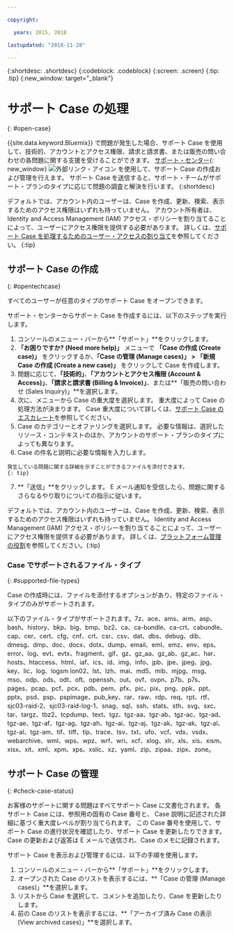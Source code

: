 ```yaml
---

copyright:

  years: 2015, 2018

lastupdated: "2018-11-28"

---
```


{:shortdesc: .shortdesc}
{:codeblock: .codeblock}
{:screen: .screen}
{:tip: .tip}
{:new_window: target="_blank"}

# サポート Case の処理 
{: #open-case}

{{site.data.keyword.Bluemix}} で問題が発生した場合、サポート Case を使用して、技術的、アカウントとアクセス権限、請求と請求書、または販売の問い合わせの各問題に関する支援を受けることができます。 [サポート・センター](https://dev.console.cloud.ibm.com/unifiedsupport/supportcenter){: new_window} ![外部リンク・アイコン](../icons/launch-glyph.svg "外部リンク・アイコン") を使用して、サポート Case の作成および管理を行えます。 サポート Case を送信すると、サポート・チームがサポート・プランのタイプに応じて問題の調査と解決を行います。
{:shortdesc}

デフォルトでは、アカウント内のユーザーは、Case を作成、更新、検索、表示するためのアクセス権限はいずれも持っていません。 アカウント所有者は、Identity and Access Management (IAM) アクセス・ポリシーを割り当てることによって、ユーザーにアクセス権限を提供する必要があります。 詳しくは、[サポート Case を処理するためのユーザー・アクセスの割り当て](/docs/get-support/support_access.html#access)を参照してください。
{:tip}

## サポート Case の作成
{: #opentechcase}

すべてのユーザーが任意のタイプのサポート Case をオープンできます。

サポート・センターからサポート Case を作成するには、以下のステップを実行します。 

  1. コンソールのメニュー・バーから**「サポート」**をクリックします。
  2. **「お困りですか? (Need more help)」** メニューで **「Case の作成 (Create case)」** をクリックするか、**「Case の管理 (Manage cases)」 > 「新規 Case の作成 (Create a new case)」** をクリックして Case を作成します。
  3. 問題に応じて、**「技術的」**、**「アカウントとアクセス権限 (Account & Access)」**、**「請求と請求書 (Billing & Invoice)」**、または**「販売の問い合わせ (Sales Inquiry)」**を選択します。
  4. 次に、メニューから Case の重大度を選択します。 重大度によって Case の処理方法が決まります。 Case 重大度について詳しくは、[サポート Case のエスカレート](/docs/get-support/quick-case-response.html#escalation)を参照してください。
  5. Case のカテゴリーとオファリングを選択します。 必要な情報は、選択したリソース・コンテキストのほか、アカウントのサポート・プランのタイプによっても異なります。
  6. Case の件名と説明に必要な情報を入力します。 
  
    発生している問題に関する詳細を示すことができるファイルを添付できます。
    {: tip}
  7. **「送信」**をクリックします。 E メール通知を受信したら、問題に関するさらなるやり取りについての指示に従います。 

デフォルトでは、アカウント内のユーザーは、Case を作成、更新、検索、表示するためのアクセス権限はいずれも持っていません。 Identity and Access Management (IAM) アクセス・ポリシーを割り当てることによって、ユーザーにアクセス権限を提供する必要があります。 詳しくは、[プラットフォーム管理の役割](/docs/iam/users_roles.html#platformrolestable2)を参照してください。{:tip}

### Case でサポートされるファイル・タイプ 
{: #supported-file-types}

Case の作成時には、ファイルを添付するオプションがあり、特定のファイル・タイプのみがサポートされます。 

以下のファイル・タイプがサポートされます。7z、ace、ams、arm、asp、bash、history、bkp、big、bmp、bz2、ca、ca-bundle、ca-crt、cabundle、cap、cer、cert、cfg、cnf、crt、csr、csv、dat、dbs、debug、dib、dmesg、dmp、doc、docx、dotx、dump、email、eml、emz、env、eps、error、log、evt、evtx、fragment、gif、gz、gz_aa、gz_ab、gz_ac、har、hosts、htaccess、html、iaf、ics、id、img、info、jpb、jpe、jpeg、jpg、key、lic、log、logsm lon02、lst、lzh、mai、md5、mib、mjpg、msg、mso、odp、ods、odt、oft、openssh、out、ovf、ovpn、p7b、p7s、pages、pcap、pcf、pcx、pdb、pem、pfx、pic、pix、png、ppk、ppt、pptx、psd、psp、pspimage、pub_key、rar、raw、rdp、req、rpt、rtf、sjc03-raid-2、sjc03-raid-log-1、snag、sql、ssh、stats、sth、svg、sxc、tar、targz、tbz2、tcpdump、text、tgz、tgz-aa、tgz-ab、tgz-ac、tgz-ad、tgz-ae、tgz-af、tgz-ag、tgz-ah、tgz-ai、tgz-aj、tgz-ak、tgz-ak、tgz-al、tgz-al、tgz-am、tif、tiff、tip、trace、tsv、txt、ufo、vcf、vdx、vsdx、webarchive、wml、wps、wpz、wrf、wri、xcf、xlog、xlr、xls、xis、xism、xisx、xit、xml、xpm、xps、xslic、xz、yaml、zip、zipaa、zipx、zone。 

## サポート Case の管理 
{: #check-case-status}

お客様のサポートに関する問題はすべてサポート Case に文書化されます。 各サポート Case には、参照用の固有の Case 番号と、 Case 説明に記述された詳細に基づく重大度レベルが割り当てられます。 この Case 番号を使用して、サポート Case の進行状況を確認したり、サポート Case を更新したりできます。 Case の更新および返答は E メールで送信され、Case のメモに記録されます。 

サポート Case を表示および管理するには、以下の手順を使用します。

  1. コンソールのメニュー・バーから**「サポート」**をクリックします。
  2. オープンされた Case のリストを表示するには、**「Case の管理 (Manage cases)」**を選択します。
  3. リストから Case を選択して、コメントを追加したり、Case を更新したりします。 
  4. 前の Case のリストを表示するには、**「アーカイブ済み Case の表示 (View archived cases)」**を選択します。 
